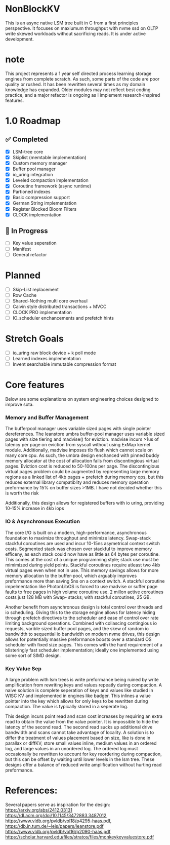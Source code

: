 # NonBlockKV
This is an async native LSM tree built in C from a first principles perspective. It focuses on maxiumum throughput with nvme ssd on OLTP write skewed workloads without sacrificing reads. It is under active development.

# note
This project represents a 1 year self directed process learning storage engines from complete scratch. As such, some parts of the code are poor quality or rushed. It has been rewritten several times as my domain knowledge has expanded. Older modules may not reflect best coding practice, and a major refactor is ongoing as I implement research-inspired features.

# 1.0 Roadmap

## ✅ Completed
- [x] LSM-tree core
- [x] Skiplist (memtable implementation)
- [x] Custom memory manager
- [x] Buffer pool manager
- [x] io_uring integration
- [x] Leveled compaction implementation
- [x] Coroutine framework (async runtime)
- [x] Partioned indexes
- [x] Basic compression support
- [x] German String implementation
- [x] Register Blocked Bloom Filters
- [x] CLOCK implementation

## 🚧 In Progress
- [ ] Key value seperation
- [ ] Manifest
- [ ] General refactor
# Planned 
- [ ] Skip-List replacement
- [ ] Row Cache
- [ ] Shared-Nothing multi core overhaul
- [ ] Calvin style distributed transactions + MVCC
- [ ] CLOCK PRO implementation
- [ ] IO_scheduler enchancements and prefetch hints
# Stretch Goals
- [ ] io_uring raw block device + k poll mode
- [ ] Learned indexes implementation
- [ ] Invent searchable immutable compression format

# Core features
Below are some explanations on system engineering choices designed to improve sota. 
### Memory and Buffer Management
The bufferpool manager uses variable sized pages with single pointer dereferences. The leanstore umbra buffer-pool manager uses variable sized pages with size tiering and madvise() for eviction. madvise incurs >1us of latency per page on eviction from syscall without using ExMap kernel module. Additionally, madvise imposes tlb flush which cannot scale on many core cpu. As such, the umbra design enchanced with pinned buddy memory allocator at the cost of allocation fails from discontingious virtual pages. Eviction cost is reduced to 50-100ns per page. The discontingious virtual pages problem could be augmented by representing large memory regions as a linked list of 4kb pages + prefetch during memory ops, but this reduces external library compatiblity and reduces memory operation preformance by 15% on buffer sizes >1MB. I have not decided whether this is worth the risk


Additionally, this design allows for registered buffers with io uring, providing 10-15% increase in 4kb iops 

### IO & Asynchronous Execution
The core I/O is built on a modern, high-performance, asynchronous foundation to maximize throughput and minimize latency. Swap-stack stackful coroutines are used and incur 10-15ns asymetrical context switch costs. Segmented stack was chosen over stackful to improve memory efficeny, as each stack could now have as little as 64 bytes per coroutine. This comes at the cost of a unique programming style; stack use must be mimimized during yield points. Stackful coroutines require atleast two 4kb virtual pages even when not in use. This memory savings allows for more memory allocation to the buffer-pool, which arguably improves preformance more than saving 5ns on a context switch. A stackful coroutine impelmentation like PhotonLibOS is forced to use madvise or suffer page faults to free pages in high volume coroutine use. 2 millon active coroutines costs just 128 MB with  Swap- stacks; with stackful coroutines, 25 GB.


Another benefit from asynchronous design is total control over threads and io scheduling. Giving this to the storage engine allows for latency hiding through prefetch directives to the scheduler and ease of control over rate limiting background operations. Combined with collascing contingious io requests, varible sized buffer pool pages, and the skew of random io bandwidth to sequential io bandwidth on modern nvme drives, this design allows for potentially massive preformance boosts over a standard OS scheduler with fixed size pages. This comes with the hard requirement of a blisteringly fast scheduler implementation; ideally one implemented using some sort of SIMD design.


### Key Value Sep
A large problem with lsm trees is write preformance being ruined by write amplification from rewriting keys and values repeatly during compaction. A naive solution is complete seperation of keys and values like studied in WISC KV and implemented in engines like badger. This inlines a value pointer into the key which allows for only keys to be rewritten during compaction. The value is typically stored in a seperate log.

This design incurs point read and scan cost increases by requiring an extra read to obtain the value from the value pointer. It is impossible to hide the latency of the second read. The second read sucks up additional drive bandwidth and scans cannot take advantage of locality. A solution is to differ the treatment of values placement based on size, like is done in parallax or diffKV; store small values inline, medium values in an ordered log, and large values in an unordered log. The ordered log must occasionally be rewritten to account for key reordering during compaction, but this can be offset by waiting until lower levels in the lsm tree. 
These designs offer a balance of reduced write amplification without hurting read preformance. 


# References: 
Several papers serve as inspiration for the design:  https://arxiv.org/abs/2412.03131 https://dl.acm.org/doi/10.1145/3472883.3487012, https://www.vldb.org/pvldb/vol18/p4295-haas.pdf, https://db.in.tum.de/~leis/papers/leanstore.pdf https://www.vldb.org/pvldb/vol16/p2090-haas.pdf https://scholar.harvard.edu/files/stratos/files/monkeykeyvaluestore.pdf